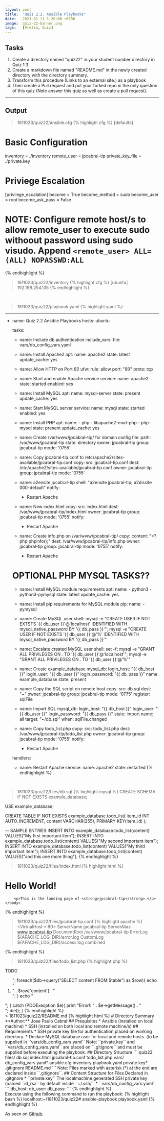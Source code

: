 ```yaml
---
layout: post
title:  "Quiz 2.2. Ansible Playbooks"
date:   2021-01-11 1:20:00 +0300
image:  quiz-22-banner.png
tags:   [Prelim, Quiz]
---
```

## Tasks

1. Create a directory named "quiz22" in your student number directory in Quiz 1.3
2. Create a markdown file named "README.md" in the newly created directory with the directory summary.
3. Transform this procedure (Links to an external site.) as a playbook 
4. Then create a Pull request and put your forked repo in the only question of this quiz (Note answer this quiz as well as create a pull request).

***

## Output

> 1811023/quiz22/ansible.cfg
{% highlight cfg %}
[defaults]

# Basic Configuration
inventory = ./inventory
remote_user = jpcabral-tip
private_key_file = ./private.key

# Priviege Escalation
[privilege_escalation]
become = True
become_method = sudo
become_user = root
become_ask_pass = False
# NOTE: Configure remote host/s to allow remote_user to execute sudo withoout password using sudo visudo. Append `<remote_user> ALL=(ALL) NOPASSWD:ALL`
{% endhighlight %}
<br>

> 1811023/quiz22/inventory
{% highlight cfg %}
[ubuntu]
192.168.254.135
{% endhighlight %}
<br>

> 1811023/quiz22/playbook.yaml
{% highlight yaml %}
---
  - name: Quiz 2.2 Ansible Playbooks
    hosts: ubuntu
    
    tasks:
    - name: Include db authentication
      include_vars:
        file: vars/db_config_vars.yaml


    - name: Install Apache2
      apt:
        name: apache2
        state: latest
        update_cache: yes
    
    - name: Allow HTTP on Port 80
      ufw:
        rule: allow
        port: "80"
        proto: tcp

    - name: Start and enable Apache service
      service:
        name: apache2
        state: started
        enabled: yes

    - name: Install MySQL
      apt:
        name: mysql-server
        state: present
        update_cache: yes
   
    - name: Start MySQL server
      service:
        name: mysql
        state: started
        enabled: yes

    - name: Install PHP
      apt:
        name:
          - php
          - libapache2-mod-php
          - php-mysql
        state: present
        update_cache: yes
    
    - name: Create /var/www/jpcabral-tip/ for domain config
      file:
        path: /var/www/jpcabral-tip
        state: directory
        owner: jpcabral-tip
        group: jpcabral-tip
        mode: '0755'

    - name: Copy jpcabral-tip.conf to /etc/apache2/sites-available/jpcabral-tip.conf
      copy:
        src: jpcabral-tip.conf
        dest: /etc/apache2/sites-available/jpcabral-tip.conf
        owner: jpcabral-tip
        group: jpcabral-tip
        mode: '0755'

    - name: a2ensite jpcabral-tip
      shell: "a2ensite jpcabral-tip; a2dissite 000-default"
      notify:
      - Restart Apache

    - name: New index.html
      copy:
        src: index.html
        dest: /var/www/jpcabral-tip/index.html
        owner: jpcabral-tip
        group: jpcabral-tip
        mode: '0755'
      notify:
      - Restart Apache
    
    - name: Create info.php on /var/www/jpcabral-tip/
      copy:
        content: "<?php phpinfo();"
        dest: /var/www/jpcabral-tip/info.php
        owner: jpcabral-tip
        group: jpcabral-tip
        mode: '0755'
      notify:
      - Restart Apache

    # OPTIONAL PHP MYSQL TASKS??
    - name: Install MySQL module requirements
      apt:
        name:
          - python3
          - python3-pymysql
        state: latest
        update_cache: yes
    
    - name: Install pip requirements for MySQL module
      pip:
        name:
          - pymysql
    
    - name: Create MySQL user
      shell: mysql -e "CREATE USER IF NOT EXTSTS '{{ db_user }}'@'localhost' IDENTIFIED WITH mysql_native_password BY '{{ db_pass }}'"; mysql -e "CREATE USER IF NOT EXISTS '{{ db_user }}'@'%' IDENTIFIED WITH mysql_native_password BY '{{ db_pass }}'"
    
    - name: Escalate created MySQL user
      shell: set -f; mysql -e "GRANT ALL PRIVILEGES ON *.* TO '{{ db_user }}'@'localhost'"; mysql -e "GRANT ALL PRIVILEGES ON *.* TO '{{ db_user }}'@'%'"

    - name: Create example_database
      mysql_db:
        login_host: "{{ db_host }}"
        login_user: "{{ db_user }}"
        login_password:  "{{ db_pass }}"
        name: example_database
        state: present
    
    - name: Copy the SQL script on remote host
      copy:
        src: db.sql
        dest: "~"
        owner: jpcabral-tip
        group: jpcabral-tip
        mode: '0775'
      register: sqlFile

    - name: Import SQL
      mysql_db:
        login_host: "{{ db_host }}"
        login_user: "{{ db_user }}"
        login_password: "{{ db_pass }}"
        state: import
        name: all
        target: "~/db.sql"
      when: sqlFile.changed

    - name: Copy todo_list.php
      copy:
        src: todo_list.php
        dest: /var/www/jpcabral-tip/todo_list.php
        owner: jpcabral-tip
        group: jpcabral-tip
        mode: '0755'
      notify:
      - Restart Apache

    handlers:
      - name: Restart Apache
        service:
          name: apache2
          state: restarted
{% endhighlight %}
<br>

> 1811023/quiz22/files/db.sql
{% highlight mysql %}
CREATE SCHEMA IF NOT EXISTS example_database;

USE example_database;


CREATE TABLE IF NOT EXISTS example_database.todo_list(
	item_id INT AUTO_INCREMENT,
	content VARCHAR(255),
	PRIMARY KEY(item_id)
);

-- SAMPLE ENTRIES
INSERT INTO example_database.todo_list(content) VALUES("My first important item");
INSERT INTO example_database.todo_list(content) VALUES("My second important item");
INSERT INTO example_database.todo_list(content) VALUES("My third important item");
INSERT INTO example_database.todo_list(content) VALUES("and this one more thing");
{% endhighlight %}

> 1811023/quiz22/files/index.html
{% highlight html %}
<html>
	<head>
		<title>jpcabral-tip website</title>
	</head>
	<body>
		<h1>Hello World!</h1>

		<p>This is the landing page of <strong>jpcabral-tip</strong>.</p>
	</body>
</html>
{% endhighlight %}
<br>

> 1811023/quiz22/files/jpcabral-tip.conf
{% highlight apache %}
<VirtualHost *:80>
	ServerName jpcabral-tip
	ServerAlias www.jpcabral-tip
	DocumentRoot /var/www/jpcabral-tip
	ErrorLog ${APACHE_LOG_DIR}/error.log
	CustomLog ${APACHE_LOG_DIR}/access.log combined
</VirtualHost>
{% endhighlight %}
<br>

> 1811023/quiz22/files/todo_list.php
{% highlight php %}
<?php
$user = "jpcabral-tip";
$password = "password";
$database = "example_database";
$table = "todo_list";

try {
	$db = new PDO("mysql:host=localhost;dbname=$database", $user, $password);
	echo "<h2>TODO</h2><ol>";
	foreach($db->query("SELECT content FROM $table") as $row){
		echo "<li>" . $row['content'] . "</li>";
	}
	echo "</ol>";
} catch (PDOExecption $e){
	print "Error!: " . $e->getMessage() . "<br/>";
	die();
}
{% endhighlight %}
<br>

> 1811023/quiz22/README.md
{% highlight html %}
# Directory Summary

**Author:** Jose Paulo Cabral

## Prequisites

* Ansible (installed on local machine)
* SSH (installed on both local and remote machine/s)

## Requirements

* SSH private key file for authentication placed on working directory.
* Declare MySQL database user for local and remote hosts. (to be supplied in ``vars/db_config_vars.yaml``
Note: ``private.key`` and ``vars/db_config_vars.yaml`` are placed on ``.gitignore`` and must be supplied before executing the playbook.

## Directory Structure

```
quiz22
	files/
		db.sql
		index.html
		jpcabral-tip.conf
		todo_list.php	
	vars/
		db_config_vars.yaml*
ansible.cfg
inventory
playbook.yaml
private.key*
.gitignore
README.md
```

Note: Files marked with asterisk (*) at the end are declared inside ``.gitignore``.

## Content Structure for Files Declared in .gitgnore
* ``private.key``
	The localmachine generated SSH private key (named ``id_rsa`` by default inside ``~/.ssh/``
* ``vars/db_config_vars.yaml``
	```
	db_host: <database IP>
	db_user: <database user>
	db_pass: <database user password>
	```
{% endhighlight %}
<br>

Execute using the following command to run the playbook:
{% highlight bash %}
localhost:~/1811023/quiz22# ansible-playbook playbook.yaml
{% endhighlight %}
<br>

<p>As seen on <a href="https://github.com/jpcabral-tip/sysad2-12021/tree/quiz22">Github</a>.</p>